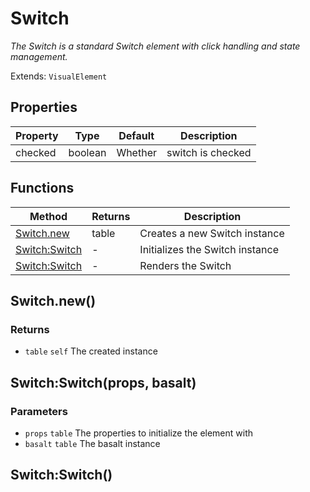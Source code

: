 # Switch
_The Switch is a standard Switch element with click handling and state management._

Extends: `VisualElement`

## Properties

|Property|Type|Default|Description|
|---|---|---|---|
|checked|boolean|Whether|switch is checked|

## Functions

|Method|Returns|Description|
|---|---|---|
|[Switch.new](#switch-new)|table|Creates a new Switch instance|
|[Switch:Switch](#switch-switch-props-basalt)|-|Initializes the Switch instance|
|[Switch:Switch](#switch-switch)|-|Renders the Switch|

## Switch.new()
### Returns
* `table` `self` The created instance

## Switch:Switch(props, basalt)
### Parameters
* `props` `table` The properties to initialize the element with
* `basalt` `table` The basalt instance

## Switch:Switch()